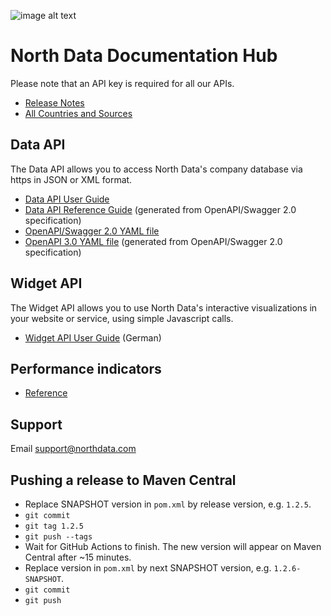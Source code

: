 ![image alt text](logo.png)

# North Data Documentation Hub

Please note that an API key is required for all our APIs.

- [Release Notes](https://github.com/northdata/api/releases) 
- [All Countries and Sources](https://www.northdata.com/_coverage)

## Data API 

The Data API allows you to access North Data's company database via https in JSON or XML format.

- [Data API User Guide](https://github.com/northdata/api/blob/master/doc/data-api-userguide/data-api-userguide.md)  
- [Data API Reference Guide](https://northdata.github.io/doc/api/) 
(generated from OpenAPI/Swagger 2.0 specification) 
- [OpenAPI/Swagger 2.0 YAML file](swagger.yaml) 
- [OpenAPI 3.0 YAML file](https://northdata.github.io/doc/api/openapi.yaml) (generated from OpenAPI/Swagger 2.0 specification) 
 
## Widget API 

The Widget API allows you to use North Data's interactive visualizations in your website or service, using simple Javascript calls. 

- [Widget API User Guide](https://github.com/northdata/api/blob/master/doc/widgetapi-userguide/widgetapi-userguide.md) (German)
      
## Performance indicators

- [Reference](https://www.northdata.com/_financials) 
        
## Support
      
Email <a href="mailto:support@northdata.com">support@northdata.com</a>

## Pushing a release to Maven Central

* Replace SNAPSHOT version in `pom.xml` by release version, e.g. `1.2.5`.
* `git commit`
* `git tag 1.2.5`
* `git push --tags`
* Wait for GitHub Actions to finish. The new version will appear on Maven Central after ~15 minutes.
* Replace version in `pom.xml` by next SNAPSHOT version, e.g. `1.2.6-SNAPSHOT`.
* `git commit`
* `git push`

